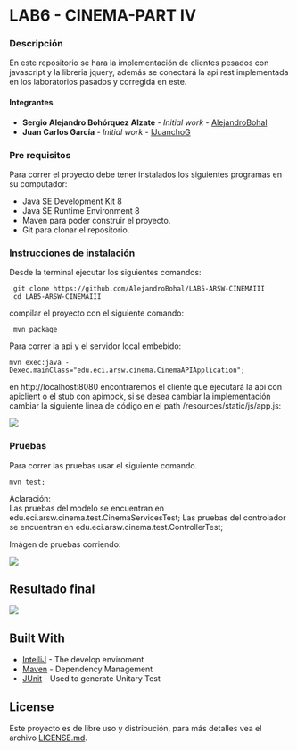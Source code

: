 
# LAB6 - CINEMA-PART IV
### Descripción

En este repositorio se hara la implementación de clientes pesados con javascript y la libreria jquery, además se conectará la api rest implementada en los laboratorios pasados y corregida en este.


#### Integrantes

* **Sergio Alejandro Bohórquez Alzate** - *Initial work* - [AlejandroBohal](https://github.com/AlejandroBohal)
* **Juan Carlos García** - *Initial work* - [IJuanchoG](https://github.com/IJuanchoG)

### Pre requisitos

Para correr el proyecto debe tener instalados los siguientes programas
en su computador:

- Java SE Development Kit 8
- Java SE Runtime Environment 8
- Maven para poder construir el proyecto.
- Git para clonar el repositorio. 

### Instrucciones de instalación

Desde la terminal ejecutar los siguientes comandos:
```
 git clone https://github.com/AlejandroBohal/LAB5-ARSW-CINEMAIII
 cd LAB5-ARSW-CINEMAIII
```
compilar el proyecto con el siguiente comando:
```
 mvn package
```
Para correr la api y el servidor local embebido:

```
mvn exec:java -Dexec.mainClass="edu.eci.arsw.cinema.CinemaAPIApplication";
```

en http://localhost:8080 encontraremos el cliente que ejecutará la api con 
apiclient o el stub con apimock, si se desea cambiar la implementación cambiar 
la siguiente linea de código en el path /resources/static/js/app.js:

![](https://media.discordapp.net/attachments/352624122301513730/758256371551961118/unknown.png?width=717&height=329)

### Pruebas

Para correr las pruebas usar el siguiente comando.
```
mvn test;
```
Aclaración:  
Las pruebas del modelo se encuentran en edu.eci.arsw.cinema.test.CinemaServicesTest;
Las pruebas del controlador se encuentran en edu.eci.arsw.cinema.test.ControllerTest;


Imágen de pruebas corriendo:

![](https://media.discordapp.net/attachments/352624122301513730/758354991139520532/unknown.png?width=717&height=167)

## Resultado final

![](https://media.discordapp.net/attachments/352624122301513730/758257505129201734/unknown.png?width=717&height=260)

## Built With

* [IntelliJ](https://www.jetbrains.com/es-es/idea/) - The develop enviroment
* [Maven](https://maven.apache.org/) - Dependency Management
* [JUnit](https://junit.org/junit5/) - Used to generate Unitary Test

## License

Este proyecto es de libre uso y distribución, para más detalles vea el archivo [LICENSE.md](LICENSE.md).


